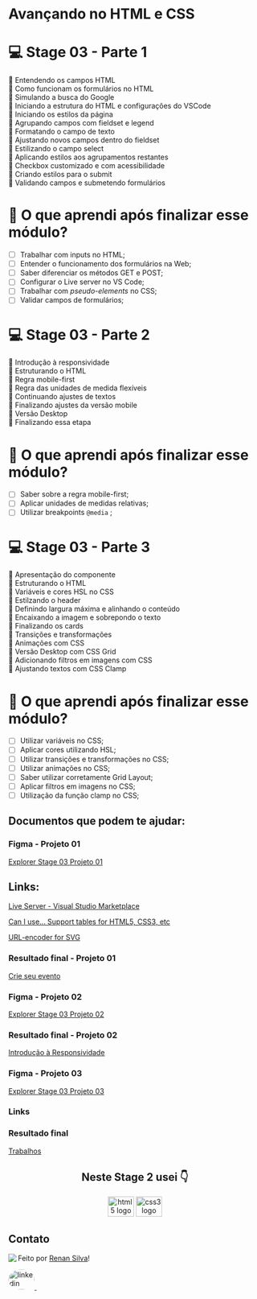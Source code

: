 # Avançando no HTML e CSS

# 💻 Stage 03 - Parte 1

🚀 Entendendo os campos HTML </br>
🚀 Como funcionam os formulários no HTML </br>
🚀 Simulando a busca do Google </br>
🚀 Iniciando a estrutura do HTML e configurações do VSCode </br>
🚀 Iniciando os estilos da página </br>
🚀 Agrupando campos com fieldset e legend </br>
🚀 Formatando o campo de texto </br>
🚀 Ajustando novos campos dentro do fieldset </br>
🚀 Estilizando o campo select </br>
🚀 Aplicando estilos aos agrupamentos restantes </br>
🚀 Checkbox customizado e com acessibilidade </br>
🚀 Criando estilos para o submit </br>
🚀 Validando campos e submetendo formulários </br>

# 🤔 O que aprendi após finalizar esse módulo?

- [ ] Trabalhar com inputs no HTML;
- [ ] Entender o funcionamento dos formulários na Web;
- [ ] Saber diferenciar os métodos GET e POST;
- [ ] Configurar o Live server no VS Code;
- [ ] Trabalhar com _pseudo-elements_ no CSS;
- [ ] Validar campos de formulários;

# 💻 Stage 03 - Parte 2

🚀 Introdução à responsividade </br>
🚀 Estruturando o HTML </br>
🚀 Regra mobile-first </br>
🚀 Regra das unidades de medida flexíveis </br>
🚀 Continuando ajustes de textos </br>
🚀 Finalizando ajustes da versão mobile </br>
🚀 Versão Desktop </br>
🚀 Finalizando essa etapa </br>

# 🤔 O que aprendi após finalizar esse módulo?

- [ ] Saber sobre a regra mobile-first;
- [ ] Aplicar unidades de medidas relativas;
- [ ] Utilizar breakpoints `@media` ;

# 💻 Stage 03 - Parte 3

🚀 Apresentação do componente </br>
🚀 Estruturando o HTML </br>
🚀 Variáveis e cores HSL no CSS </br>
🚀 Estilzando o header </br>
🚀 Definindo largura máxima e alinhando o conteúdo </br>
🚀 Encaixando a imagem e sobrepondo o texto </br>
🚀 Finalizando os cards </br>
🚀 Transições e transformações </br>
🚀 Animações com CSS </br>
🚀 Versão Desktop com CSS Grid </br>
🚀 Adicionando filtros em imagens com CSS </br>
🚀 Ajustando textos com CSS Clamp </br>

# 🤔 O que aprendi após finalizar esse módulo?

- [ ] Utilizar variáveis no CSS;
- [ ] Aplicar cores utilizando HSL;
- [ ] Utilizar transições e transformações no CSS;
- [ ] Utilizar animações no CSS;
- [ ] Saber utilizar corretamente Grid Layout;
- [ ] Aplicar filtros em imagens no CSS;
- [ ] Utilização da função clamp no CSS;

## Documentos que podem te ajudar:

### Figma - Projeto 01

[Explorer Stage 03 Projeto 01](https://www.figma.com/file/sgcJKpGAeVqh7rf2pwsOd9/Explorer-Stage-03-Projeto-01/duplicate)

## Links:

[Live Server - Visual Studio Marketplace](https://marketplace.visualstudio.com/items?itemName=ritwickdey.LiveServer)

[Can I use... Support tables for HTML5, CSS3, etc](https://caniuse.com/)

[URL-encoder for SVG](https://yoksel.github.io/url-encoder/)

### Resultado final - Projeto 01

[Crie seu evento](https://explorer-stage03-p01.vercel.app/)

### Figma - Projeto 02

[Explorer Stage 03 Projeto 02](https://www.figma.com/file/DDFFO0Wh6wpOa0LdwNuR0y/Explorer-Stage-03-Projeto-02/duplicate)

### Resultado final - Projeto 02

[Introdução à Responsividade](https://explorer-stage03-p02.vercel.app/)

### Figma - Projeto 03

[Explorer Stage 03 Projeto 03](https://www.figma.com/file/sKWePDyLi3TtGphphy6tYk/Explorer-Stage-03-Projeto-03/duplicate)

### Links

[](https://images.unsplash.com/photo-1526738549149-8e07eca6c147?ixlib=rb-1.2.1&ixid=MnwxMjA3fDB8MHxzZWFyY2h8NXx8ZWxlY3Ryb25pY3N8ZW58MHx8MHx8&auto=format&fit=crop&w=800&q=60)

[](https://images.unsplash.com/photo-1550009158-9ebf69173e03?ixlib=rb-1.2.1&ixid=MnwxMjA3fDB8MHxzZWFyY2h8N3x8ZWxlY3Ryb25pY3N8ZW58MHx8MHx8&auto=format&fit=crop&w=800&q=60)

[](https://images.unsplash.com/photo-1498049794561-7780e7231661?ixlib=rb-1.2.1&ixid=MnwxMjA3fDB8MHxzZWFyY2h8M3x8ZWxlY3Ryb25pY3N8ZW58MHx8MHx8&auto=format&fit=crop&w=800&q=60)

[](https://images.unsplash.com/photo-1588508065123-287b28e013da?ixlib=rb-1.2.1&ixid=MnwxMjA3fDB8MHxzZWFyY2h8OHx8ZWxlY3Ryb25pY3N8ZW58MHx8MHx8&auto=format&fit=crop&w=800&q=60)

### Resultado final

[Trabalhos](https://explorer-stage03-p03.vercel.app/)

<h2 align="center"> Neste Stage 2 usei 👇 </h2>

<div align="center">

  <img src="https://cdn.jsdelivr.net/gh/devicons/devicon/icons/html5/html5-original.svg" height="40" width="52" alt="html5 logo"  />
  <img src="https://cdn.jsdelivr.net/gh/devicons/devicon/icons/css3/css3-original.svg" height="40" width="52" alt="css3 logo"  />
 
</div>

## Contato

<img align="left" src="https://avatars.githubusercontent.com/renyzeraa?size=100">

Feito por [Renan Silva](https://github.com/renyzeraa)!

<a href="https://www.linkedin.com/in/renan-silva-307733224/" target="_blank">
    <img style="border-radius:50%;" src="https://raw.githubusercontent.com/maurodesouza/profile-readme-generator/master/src/assets/icons/social/linkedin/default.svg" width="52" height="40" alt="linkedin logo"  />
  </a>&nbsp;

<br clear="left"/>
